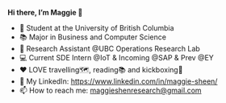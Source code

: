 **Hi there, I’m Maggie 👋**
- 🏫 Student at the University of British Columbia
- 📚 Major in Business and Computer Science
- 🌱 Research Assistant @UBC Operations Research Lab
- 💻 Current SDE Intern @IoT & Incoming @SAP & Prev @EY
- ❤️ LOVE travelling🗺️, reading📚 and kickboxing🥊
- 💼 My LinkedIn: https://www.linkedin.com/in/maggie-sheen/
- 📫 How to reach me: maggieshenresearch@gmail.com

<!---
Maggie885/Maggie885 is a ✨ special ✨ repository because its `README.md` (this file) appears on your GitHub profile.
You can click the Preview link to take a look at your changes.
--->
